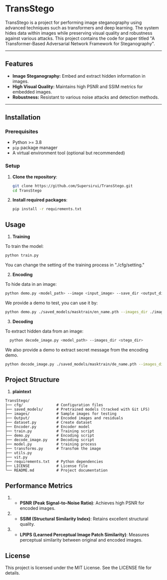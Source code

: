 


# **TransStego**

TransStego is a project for performing image steganography using advanced techniques such as transformers and deep learning. The system hides data within images while preserving visual quality and robustness against various attacks. This project contains the code for paper titled "A Transformer-Based Adversarial Network Framework for Steganography".

---

## **Features**

- **Image Steganography:** Embed and extract hidden information in images.
- **High Visual Quality:** Maintains high PSNR and SSIM metrics for embedded images.
- **Robustness:** Resistant to various noise attacks and detection methods.


---

## **Installation**

### **Prerequisites**
- Python >= 3.8
- `pip` package manager
- A virtual environment tool (optional but recommended)

### **Setup**

1. **Clone the repository**:
   ```bash
   git clone https://github.com/Supersirui/TransStego.git
   cd TransStego
   ```
   
2. **Install required packages**:

   ```bash
   pip install -r requirements.txt
   ```


## **Usage**
1. **Training**

To train the model:

   ```bash
   python train.py
   ```
You can change the setting of the training process in "./cfg/setting."

2. **Encoding**

To hide data in an image:

   ```bash
   python demo.py <model_path> --image <input_image> --save_dir <output_dir> --secret <secret_message>
   ```
We provide a demo to test, you can use it by:

   ```bash
   python demo.py ./saved_models/masktrain/en_name.pth --images_dir ./images --save_dir <output_dir>
   ```

3. **Decoding**

To extract hidden data from an image:
 
 ```bash
   python decode_image.py <model_path> --images_dir <stego_dir>
   ```

We also provide a demo to extract secret message from the encoding demo.

   ```bash
   python decode_image.py ./saved_models/masktrain/de_name.pth --images_dir <stego_dir>
   ```

## **Project Structure**

1. **plaintext**
```
TransStego/
├── cfg/               # Configuration files
├── saved_models/      # Pretrained models (tracked with Git LFS)
├── images/            # Sample images for testing
├── Output/            # Encoded images and residuals
├── dataset.py         # Create dataset
├── Encoder.py         # Encoder model
├── train.py           # Training script
├── demo.py            # Encoding script
├── decode_image.py    # Decoding script
├── model.py           # training process
├── transforms.py      # Transfom the image
├── utils.py
├── vit.py
├── requirements.txt   # Python dependencies
├── LICENSE            # License file
└── README.md          # Project documentation
```

## **Performance Metrics**

1. - **PSNR (Peak Signal-to-Noise Ratio)**: Achieves high PSNR for encoded images.
2. - **SSIM (Structural Similarity Index)**: Retains excellent structural quality.
3. - **LPIPS (Learned Perceptual Image Patch Similarity)**: Measures perceptual similarity between original and encoded images.



## **License**
This project is licensed under the MIT License. See the LICENSE file for details.
